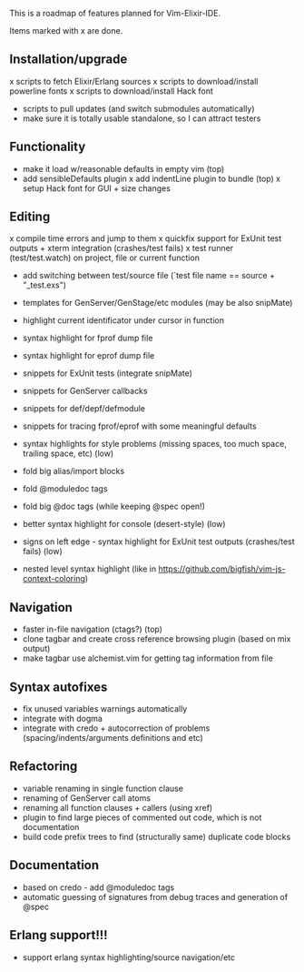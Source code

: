 
This is a roadmap of features planned for Vim-Elixir-IDE.

Items marked with x are done.

## Installation/upgrade
 x scripts to fetch Elixir/Erlang sources
 x scripts to download/install powerline fonts
 x scripts to download/install Hack font
 * scripts to pull updates (and switch submodules automatically)
 * make sure it is totally usable standalone, so I can attract testers

## Functionality
 * make it load w/reasonable defaults in empty vim (top)
 * add sensibleDefaults plugin
 x add indentLine plugin to bundle (top)
 x setup Hack font for GUI + size changes

## Editing

 x compile time errors and jump to them
 x quickfix support for ExUnit test outputs + xterm integration (crashes/test fails)
 x test runner (test/test.watch) on project, file or current function
 * add switching between test/source file (`test file name == source + "_test.exs")

 * templates for GenServer/GenStage/etc modules (may be also snipMate)

 * highlight current identificator under cursor in function

 * syntax highlight for fprof dump file
 * syntax highlight for eprof dump file

 * snippets for ExUnit tests (integrate snipMate)
 * snippets for GenServer callbacks
 * snippets for def/depf/defmodule

 * snippets for tracing fprof/eprof with some meaningful defaults

 * syntax highlights for style problems (missing spaces, too much space,
     trailing space, etc) (low)

 * fold big alias/import blocks
 * fold @moduledoc tags
 * fold big @doc tags (while keeping @spec open!)
 * better syntax highlight for console (desert-style) (low) 
 * signs on left edge - syntax highlight for ExUnit test outputs (crashes/test fails) (low)

 * nested level syntax highlight (like in https://github.com/bigfish/vim-js-context-coloring)

## Navigation

 * faster in-file navigation (ctags?) (top)
 * clone tagbar and create cross reference browsing plugin (based on mix output)
 * make tagbar use alchemist.vim for getting tag information from file

## Syntax autofixes

 * fix unused variables warnings automatically
 * integrate with dogma
 * integrate with credo + autocorrection of problems (spacing/indents/arguments definitions and etc)

## Refactoring

 * variable renaming in single function clause
 * renaming of GenServer call atoms
 * renaming all function clauses + callers (using xref)
 * plugin to find large pieces of commented out code, which is not documentation
 * build code prefix trees to find (structurally same) duplicate code blocks

## Documentation
 * based on credo - add @moduledoc tags
 * automatic guessing of signatures from debug traces and generation of @spec

## Erlang support!!!
 * support erlang syntax highlighting/source navigation/etc
